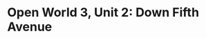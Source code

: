 
# Open World 3, Unit 2: Down Fifth Avenue

<!--stackedit_data:
eyJoaXN0b3J5IjpbMTU2NzQwODU5MV19
-->